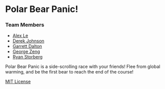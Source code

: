 Polar Bear Panic!
================
### Team Members
- [Alex Le](https://github.com/alextle0125)
- [Derek Johnson](https://github.com/CothOmega)
- [Garrett Dalton](https://github.com/garrettdalton)
- [George Zeng](https://github.com/georgexzeng)
- [Ryan Storberg](https://github.com/ryanstorberg)


Polar Bear Panic is a side-scrolling race with your friends!
Flee from global warming, and be the first bear to reach the end of the course!

[MIT License](http://opensource.org/licenses/MIT)